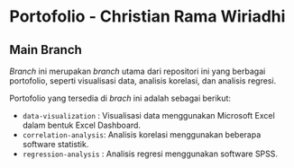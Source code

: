 # Portofolio - Christian Rama Wiriadhi
## Main Branch

_Branch_ ini merupakan _branch_ utama dari repositori ini yang berbagai portofolio, seperti visualisasi data, analisis korelasi, dan analisis regresi.

Portofolio yang tersedia di _brach_ ini adalah sebagai berikut:
- `data-visualization`  : Visualisasi data menggunakan Microsoft Excel dalam bentuk Excel Dashboard.
- `correlation-analysis`: Analisis korelasi menggunakan beberapa software statistik.
- `regression-analysis` : Analisis regresi menggunakan software SPSS.
